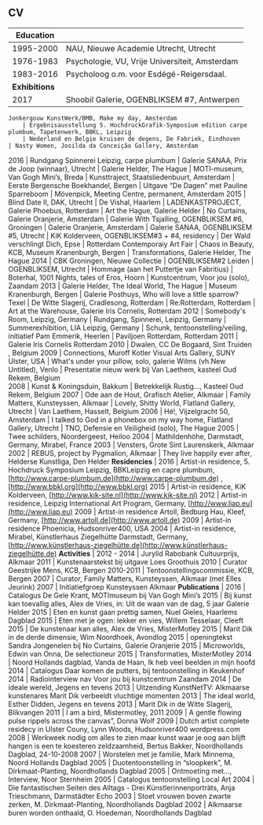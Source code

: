 ## CV


Education  | |
--------- | ---------
1995-2000 |	NAU, Nieuwe Academie Utrecht, Utrecht 
1976-1983 |	Psychologie, VU, Vrije Universiteit, Amsterdam 
1983-2016 |	Psycholoog o.m. voor Esdégé-Reigersdaal. 
**Exhibitions**  | 
2017 |  Shoobil Galerie, OGENBLIKSEM #7, Antwerpen
	Jonkergouw KunstWerk/BMB, Make my day, Amsterdam
        | Ergebnisausstellung 5. HochdruckGrafik-Symposium edition carpe plumbum, Tapetenwerk, BBKL, Leipzig
        | Nederland en Belgie kruisen de degens, De Fabriek, Eindhoven
	| Nasty Women, Josilda da Conceição Gallery, Amsterdam
2016 | Rundgang Spinnerei Leipzig, carpe plumbum
	 | Galerie SANAA, Prix de Joop (winnaar), Utrecht
	 | Galerie Helder, The Hague
	 | MOTI-museum, Van Gogh Mini’s, Breda 
	 | Kunsttraject, Staatsliedenbuurt, Amsterdam
	 | Eerste Bergensche Boekhandel, Bergen
	 | Uitgave “De Dagen” met Pauline Sparreboom
	 | Mövenpick, Meeting Centre, permanent, Amsterdam
2015 | Blind Date II, DAK, Utrecht
	 | De Vishal, Haarlem
	 | LADENKASTPROJECT, Galerie Phoebus, Rotterdam
	 | Art the Hague, Galerie Helder
	 | No Curtains, Galerie Oranjerie, Amsterdam
	 | Galerie With Tsjalling, OGENBLIKSEM #6, Groningen
	 | Galerie Oranjerie, Amsterdam
	 | Galerie SANAA, OGENBLIKSEM #5, Utrecht
	 | KiK Kolderveen, OGENBLIKSEM#3 + #4, residency
	 | Der Wald verschlingt Dich, Epse
	 | Rotterdam Contemporaiy Art Fair
	 | Chaos in Beauty, KCB, Museum Kranenburgh, Bergen
	 | Transformations, Galerie Helder, The Hague 
2014 	| CBK Groningen, Nieuwe Collectie
	| OGENBLIKSEM#2 Leiden
	| OGENBLIKSEM, Utrecht
	| Hommage (aan het Puttertje van Fabritius)
	| Boterhal, 1001 Nights, tales of Eros, Hoorn
	| Kunstcentrum, Voor jou (solo), Zaandam
2013 	| Galerie Helder, The Ideal World, The Hague
	| Museum Kranenburgh, Bergen
	| Galerie Posthuys, Who will love a little sparrow? Texel
	| De Witte Slagerij, Cradlesong, Rotterdam
	| Re:Rotterdam, Rotterdam
	| Art at the Warehouse, Galerie Iris Cornelis, Rotterdam
2012 	| Somebody's Room, Leipzig, Germany
	| Rundgang, Spinnerei, Leipzig, Germany
	| Summerexhibition, LIA Leipzig, Germany
	| Schunk, tentoonstelling/veiling, initiatief Pam Emmerik, Heerlen
	| Paviljoen Rotterdam, Rotterdam
2011 	| Galerie Iris Cornelis Rotterdam 
2010 	| Dwalen, CC De Bogaard, Sint Truiden , Belgium 
2009 	| Connections, Muroff Kotler Visual Arts Gallery, SUNY Ulster, USA
	| What's under your pillow, solo, galerie Wilms (vh.New Untitled), Venlo 
	| Presentatie nieuw werk bij Van Laethem, kasteel Oud Rekem, Belgium	
2008 	| Kunst & Koningsduin, Bakkum
	| Betrekkelijk Rustig..., Kasteel Oud Rekem, Belgium 
2007 	| Ode aan de Hout, Grafisch Atelier, Alkmaar
	| Family Matters, Kunsteyssen, Alkmaar
	| Lovely, Shitty World, Flatland Gallery, Utrecht
	| Van Laethem, Hasselt, Belgium 
2006 	| Hé!, Vijzelgracht 50, Amsterdam
	| I talked to God in a phonebox on my way home, Flatland Gallery, Utrecht
	| TNO, Defensie en Veiligheid (solo), The Hague
2005 	| Twee schilders, Noordergeest, Heiloo
2004 	| Mathildenhöhe, Darmstadt, Germany, Mirabel, France
2003 	| Vensters, Grote Sint Laurenskerk, Alkmaar
2002 	| REBUS, project by Pygmalion, Alkmaar
	| They live happily ever after, Helderse Kunstliga, Den Helder
**Residencies** |
2016 | Artist-in residence, 5. Hochdruck Symposium Leipzig, BBKLeipzig en capre plumbum, [http://www.carpe-plumbum.de](http://www.carpe-plumbum.de) , [http://www.bbkl.org](http://www.bbkl.org)
2015 | Artist-in residence, KiK Kolderveen,  [http://www.kik-site.nl](http://www.kik-site.nl) 
2012 | Artist-in residence, Leipzig International Art Program, Germany,  [http://www.liap.eu](http://www.liap.eu) 
2009 | Artist-in residence Artoll, Bedburg Hau, Kleef, Germany, [http://www.artoll.de](http://www.artoll.de) 
2009 | Artist-in residence Phoenicia, Hudsonriver400, USA
2004 | Artist-in residence, Mirabel, Künstlerhaus Ziegelhütte Darmstadt, Germany,  [http://www.künstlerhaus-ziegelhütte.de](http://www.künstlerhaus-ziegelhütte.de) 
**Activities** |
2012 - 2014 | Jurylid Rabobank Cultuurprijs, Alkmaar 
2011 | Kunstenaarstekst bij uitgave Loes Groothuis 
2010 | Curator Geestrijke Mens, KCB, Bergen
2010-2011 |	Tentoonstellingscommissie, KCB, Bergen
2007 | Curator, Family Matters, Kunsteyssen, Alkmaar (met Elles Jeurink)
2007 | Initiatiefgroep Kunsteyssen Alkmaar
**Publications** |
2016 | Catalogus De Gele Krant, MOTImuseum bij Van Gogh Mini’s
2015 | Bij kunst kan toevallig alles, Alex de Vries, in: Uit de waan van de dag, 5 jaar Galerie Helder
2015 | Eten en kunst gaan prettig samen, Nuel Gieles, Haarlems Dagblad
2015 | Eten met je ogen: lekker en vies, Willem Tesselaar, Cleeft 
2015 | De kunstenaar kan alles, Alex de Vries, MisterMotley
2015 | Marit Dik in de derde dimensie, Wim Noordhoek, Avondlog
2015 | openingtekst Sandra Jongenelen bij No Curtains, Galerie Oranjerie
2015 | Microworlds, Edwin van Onna, De selectioneur 
2015 | Transformaties, MisterMotley
2014 | Noord Hollands dagblad, Vanda de Haan, Ik heb veel beelden in mijn hoofd 
2014 | Catalogus Daar komen de putters, bij tentoonstelling in Keukenhof
2014 | Radiointerview nav Voor jou bij kunstcentrum Zaandam 
2014 | De ideale wereld, Jegens en tevens
2013 | Uitzending KunstNetTV: Alkmaarse kunstenares Marit Dik verbeeldt vluchtige momenten 
2013 | The ideal world, Esther Didden, Jegens en tevens 
2013 | Marit Dik in de Witte Slagerij, Blikvangen
2011 | I am a bird, Mistermotley, 2011
2009 | A gentle flowing pulse rippels across the canvas”, Donna Wolf
2009 | Dutch artist complete residecy in Ulster Couny, Lynn Woods, Hudsonriver400 wordpress.com
2008 | Werkweek nodig om alles te zien maar kunst waar je oog aan blijft hangen is een te koesteren zeldzaamheid, Bertus Bakker, Noordhollands Dagblad, 24-10-2008
2007 | Worstelen met je familie, Mark Minnema, Noord Hollands Dagblad
2005 | Duotentoonstelling in “sloopkerk”, M. Dirkmaat-Planting, Noordhollands Dagblad
2005 | Ontmoeting met…, Interview, Noor Sternheim
2005 | Catalogus tentoonstelling Local Art
2004 | Die fantastischen Seiten des Alltags - Drei Künstlerinnenporträts, Anja Trieschmann, Darmstädter Echo
2003 | Stoet vrouwen boven zwarte zerken, M. Dirkmaat-Planting, Noordhollands Dagblad
2002 | Alkmaarse buren worden onthaald, O. Hoedeman, Noordhollands Dagblad



